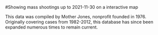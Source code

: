 #Showing mass shootings up to 2021-11-30 on a interactive map

This data was compiled by Mother Jones, nonprofit founded in 1976. Originally covering cases from 1982-2012, this database has since been expanded numerous times to remain current.
